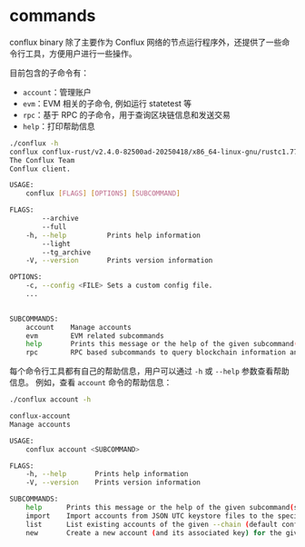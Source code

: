# commands

conflux binary 除了主要作为 Conflux 网络的节点运行程序外，还提供了一些命令行工具，方便用户进行一些操作。

目前包含的子命令有：

- `account`：管理账户
- `evm`：EVM 相关的子命令, 例如运行 statetest 等
- `rpc`：基于 RPC 的子命令，用于查询区块链信息和发送交易
- `help`：打印帮助信息

```sh
./conflux -h
conflux conflux-rust/v2.4.0-82500ad-20250418/x86_64-linux-gnu/rustc1.77.2
The Conflux Team
Conflux client.

USAGE:
    conflux [FLAGS] [OPTIONS] [SUBCOMMAND]

FLAGS:
        --archive       
        --full          
    -h, --help          Prints help information
        --light         
        --tg_archive    
    -V, --version       Prints version information

OPTIONS:
    -c, --config <FILE> Sets a custom config file.
    ...
    

SUBCOMMANDS:
    account    Manage accounts
    evm        EVM related subcommands
    help       Prints this message or the help of the given subcommand(s)
    rpc        RPC based subcommands to query blockchain information and send transactions
```

每个命令行工具都有自己的帮助信息，用户可以通过 `-h` 或 `--help` 参数查看帮助信息。
例如，查看 `account` 命令的帮助信息：

```sh
./conflux account -h

conflux-account 
Manage accounts

USAGE:
    conflux account <SUBCOMMAND>

FLAGS:
    -h, --help       Prints help information
    -V, --version    Prints version information

SUBCOMMANDS:
    help      Prints this message or the help of the given subcommand(s)
    import    Import accounts from JSON UTC keystore files to the specified --chain (default conflux)
    list      List existing accounts of the given --chain (default conflux).
    new       Create a new account (and its associated key) for the given --chain (default conflux).
```